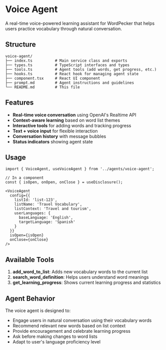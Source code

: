 # Voice Agent

A real-time voice-powered learning assistant for WordPecker that helps users practice vocabulary through natural conversation.

## Structure

```
voice-agent/
├── index.ts          # Main service class and exports
├── types.ts          # TypeScript interfaces and types
├── tools.ts          # Agent tools (add words, get progress, etc.)
├── hooks.ts          # React hook for managing agent state
├── component.tsx     # React UI component
├── prompt.md         # Agent instructions and guidelines
└── README.md         # This file
```

## Features

- **Real-time voice conversation** using OpenAI's Realtime API
- **Context-aware learning** based on word list themes
- **Interactive tools** for adding words and tracking progress
- **Text + voice input** for flexible interaction
- **Conversation history** with message bubbles
- **Status indicators** showing agent state

## Usage

```tsx
import { VoiceAgent, useVoiceAgent } from '../agents/voice-agent';

// In a component
const { isOpen, onOpen, onClose } = useDisclosure();

<VoiceAgent
  config={{
    listId: 'list-123',
    listName: 'Travel Vocabulary',
    listContext: 'Travel and tourism',
    userLanguages: {
      baseLanguage: 'English',
      targetLanguage: 'Spanish'
    }
  }}
  isOpen={isOpen}
  onClose={onClose}
/>
```

## Available Tools

1. **add_word_to_list**: Adds new vocabulary words to the current list
2. **search_word_definition**: Helps users understand word meanings
3. **get_learning_progress**: Shows current learning progress and statistics

## Agent Behavior

The voice agent is designed to:
- Engage users in natural conversation using their vocabulary words
- Recommend relevant new words based on list context
- Provide encouragement and celebrate learning progress
- Ask before making changes to word lists
- Adapt to user's language proficiency level